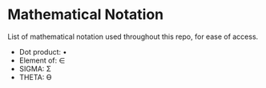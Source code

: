 # Mathematical Notation

List of mathematical notation used throughout this repo, for ease of access.

- Dot product: •
- Element of: ∈
- SIGMA: Σ
- THETA: ϴ
